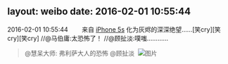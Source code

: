 layout: weibo
date: 2016-02-01 10:55:44
---
<meta name="referrer" content="no-referrer" />

2016-02-01 10:55:44  &nbsp;&nbsp;&nbsp;&nbsp;&nbsp;&nbsp; 来自 <a href="sinaweibo://customweibosource" rel="nofollow">iPhone 5s</a>
化为灰烬的深深绝望……[笑cry][笑cry][笑cry] //@马伯庸:太恐怖了！ //@顾扯淡:噗嗤…………
>  @慧呆大师: 弗利萨大人的恐怖 @顾扯淡 ​​​
>  ![图片](https://ww1.sinaimg.cn/large/962955c2gw1f0jmups0poj20go3vbb29.jpg)
